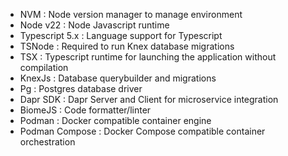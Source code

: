 - NVM : Node version manager to manage environment
- Node v22 : Node Javascript runtime
- Typescript 5.x : Language support for Typescript
- TSNode : Required to run Knex database migrations
- TSX : Typescript runtime for launching the application without compilation
- KnexJs : Database querybuilder and migrations
- Pg : Postgres database driver
- Dapr SDK : Dapr Server and Client for microservice integration
- BiomeJS : Code formatter/linter
- Podman : Docker compatible container engine
- Podman Compose : Docker Compose compatible container orchestration

